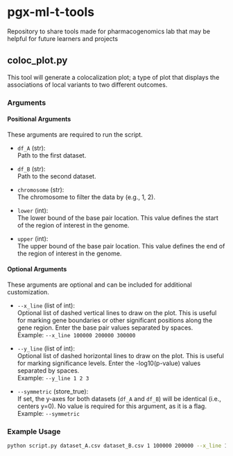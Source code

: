 # pgx-ml-t-tools
Repository to share tools made for pharmacogenomics lab that may be helpful for future learners and projects




## coloc_plot.py

This tool will generate a colocalization plot; a type of plot that displays the associations of local variants to two different outcomes.

### Arguments

#### Positional Arguments

These arguments are required to run the script.

- `df_A` (str):  
  Path to the first dataset.

- `df_B` (str):  
  Path to the second dataset.

- `chromosome` (str):  
  The chromosome to filter the data by (e.g., 1, 2).

- `lower` (int):  
  The lower bound of the base pair location. This value defines the start of the region of interest in the genome.

- `upper` (int):  
  The upper bound of the base pair location. This value defines the end of the region of interest in the genome.

#### Optional Arguments

These arguments are optional and can be included for additional customization.

- `--x_line` (list of int):  
  Optional list of dashed vertical lines to draw on the plot. This is useful for marking gene boundaries or other significant positions along the gene region. Enter the base pair values separated by spaces.  
  Example: `--x_line 100000 200000 300000`

- `--y_line` (list of int):  
  Optional list of dashed horizontal lines to draw on the plot. This is useful for marking significance levels. Enter the -log10(p-value) values separated by spaces.  
  Example: `--y_line 1 2 3`

- `--symmetric` (store_true):  
  If set, the y-axes for both datasets (`df_A` and `df_B`) will be identical (i.e., centers y=0). No value is required for this argument, as it is a flag.  
  Example: `--symmetric`

### Example Usage

```bash
python script.py dataset_A.csv dataset_B.csv 1 100000 200000 --x_line 100000 150000 --y_line 1 2 --symmetric

